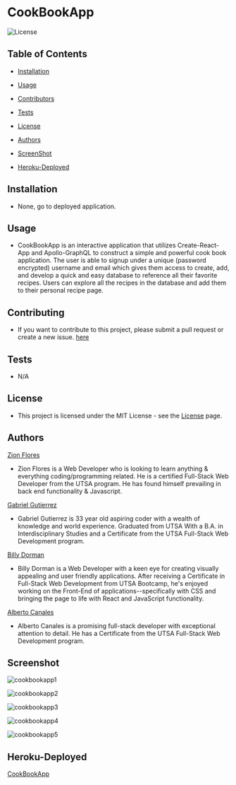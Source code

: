 # CookBookApp

![License](https://img.shields.io/static/v1?label=license&message=MIT&color=brightgreen) 

  
  
## Table of Contents
  
* [Installation](#Installation)
  
* [Usage](#Usage)
  
* [Contributors](#Contributors)
  
* [Tests](#Tests)
  
* [License](#License)
  
* [Authors](#Author)

* [ScreenShot](*Screenshot)

* [Heroku-Deployed](#Heroku-deployed)
  
## Installation
  
* None, go to deployed application.
  
## Usage
  
*  CookBookApp is an interactive application that utilizes Create-React-App and Apollo-GraphQL to construct a simple and powerful cook book application.  The user is able to signup under a unique (password encrypted) username and email which gives them access to create, add, and develop a quick and easy database to reference all their favorite recipes.  Users can explore all the recipes in the database and add them to their personal recipe page. 
  
## Contributing
  
*  If you want to contribute to this project, please submit a pull request or create a new issue. 
[here](https://github.com/AlbertoCanales1/CookBookApp/issues)
  
## Tests
  
*  N/A
  
## License
  
*  This project is licensed under the MIT License - see the [License](https://choosealicense.com/licenses/mit/) page.
  
## Authors

[Zion Flores](https://github.com/Zi-on)
* Zion Flores is a Web Developer who is looking to learn anything & everything coding/programming related. He is a certified Full-Stack Web Developer from the UTSA program. He has found himself prevailing in back end functionality & Javascript.

[Gabriel Gutierrez](https://github.com/MrG105) 
* Gabriel Gutierrez is 33 year old aspiring coder with a wealth of knowledge and world experience. Graduated from UTSA With a B.A. in Interdisciplinary Studies and a Certificate from the UTSA Full-Stack Web Development program.

[Billy Dorman](https://github.com/ChainRxn12)
* Billy Dorman is a Web Developer with a keen eye for creating visually appealing and user friendly applications.  After receiving a Certificate in Full-Stack Web Development from UTSA Bootcamp, he's enjoyed working on the Front-End of applications--specifically with CSS and bringing the page to life with React and JavaScript functionality.

[Alberto Canales](https://github.com/AlbertoCanales1)
* Alberto Canales is a promising full-stack developer with exceptional attention to detail.  He has a Certificate from the UTSA Full-Stack Web Development program.

## Screenshot

![cookbookapp1](https://user-images.githubusercontent.com/78969397/136477355-214629a1-cfa6-4075-8fc3-1f9d685f6ec9.png)

![cookbookapp2](https://user-images.githubusercontent.com/78969397/136477362-dfb5af04-9cdd-44de-903b-e7714955e949.png)

![cookbookapp3](https://user-images.githubusercontent.com/78969397/136477369-ad395e71-3000-40f7-a3da-b85be4cd130c.png)

![cookbookapp4](https://user-images.githubusercontent.com/78969397/136477379-33458a23-b246-457a-841f-467c8954115c.png)

![cookbookapp5](https://user-images.githubusercontent.com/78969397/136477384-fee763a5-48d0-4663-9c22-70977d296a63.png)


## Heroku-Deployed

[CookBookApp](https://morning-atoll-09149.herokuapp.com/)